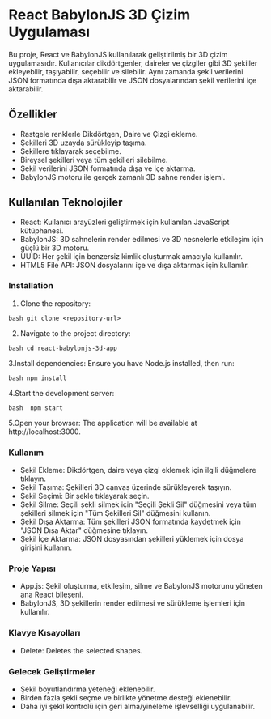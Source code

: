 # React BabylonJS 3D Çizim Uygulaması

Bu proje, React ve BabylonJS kullanılarak geliştirilmiş bir 3D çizim uygulamasıdır. Kullanıcılar dikdörtgenler, daireler ve çizgiler gibi 3D şekiller ekleyebilir, taşıyabilir, seçebilir ve silebilir. Aynı zamanda şekil verilerini JSON formatında dışa aktarabilir ve JSON dosyalarından şekil verilerini içe aktarabilir.

## Özellikler

- Rastgele renklerle Dikdörtgen, Daire ve Çizgi ekleme.
- Şekilleri 3D uzayda sürükleyip taşıma.
- Şekillere tıklayarak seçebilme.
- Bireysel şekilleri veya tüm şekilleri silebilme.
- Şekil verilerini JSON formatında dışa ve içe aktarma.
- BabylonJS motoru ile gerçek zamanlı 3D sahne render işlemi.

## Kullanılan Teknolojiler

- React: Kullanıcı arayüzleri geliştirmek için kullanılan JavaScript kütüphanesi.
- BabylonJS: 3D sahnelerin render edilmesi ve 3D nesnelerle etkileşim için güçlü bir 3D motoru.
- UUID: Her şekil için benzersiz kimlik oluşturmak amacıyla kullanılır.
- HTML5 File API: JSON dosyalarını içe ve dışa aktarmak için kullanılır.

### Installation

1. Clone the repository:

```bash git clone <repository-url> ```

2. Navigate to the project directory:

```bash cd react-babylonjs-3d-app```

3.Install dependencies: Ensure you have Node.js installed, then run:

```bash npm install ```

4.Start the development server:

```bash  npm start ```

5.Open your browser: The application will be available at http://localhost:3000.
 

### Kullanım

- Şekil Ekleme: Dikdörtgen, daire veya çizgi eklemek için ilgili düğmelere tıklayın.
- Şekil Taşıma: Şekilleri 3D canvas üzerinde sürükleyerek taşıyın.
- Şekil Seçimi: Bir şekle tıklayarak seçin.
- Şekil Silme: Seçili şekli silmek için "Seçili Şekli Sil" düğmesini veya tüm şekilleri silmek için "Tüm Şekilleri Sil" düğmesini kullanın.
- Şekil Dışa Aktarma: Tüm şekilleri JSON formatında kaydetmek için "JSON Dışa Aktar" düğmesine tıklayın.
- Şekil İçe Aktarma: JSON dosyasından şekilleri yüklemek için dosya girişini kullanın.

### Proje Yapısı

-  App.js: Şekil oluşturma, etkileşim, silme ve BabylonJS motorunu yöneten ana React bileşeni.
-  BabylonJS, 3D şekillerin render edilmesi ve sürükleme işlemleri için kullanılır.

### Klavye Kısayolları
- Delete: Deletes the selected shapes.

### Gelecek Geliştirmeler

- Şekil boyutlandırma yeteneği eklenebilir.
- Birden fazla şekli seçme ve birlikte yönetme desteği eklenebilir.
- Daha iyi şekil kontrolü için geri alma/yineleme işlevselliği uygulanabilir.   
